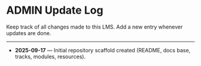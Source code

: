 # ADMIN Update Log

Keep track of all changes made to this LMS. Add a new entry whenever updates are done.

---

- **2025-09-17** — Initial repository scaffold created (README, docs base, tracks, modules, resources).
